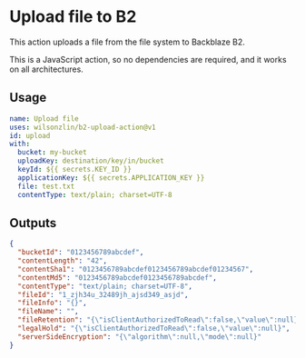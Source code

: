 # Upload file to B2

This action uploads a file from the file system to Backblaze B2.

This is a JavaScript action, so no dependencies are required, and it works on all architectures.

## Usage

```yaml
name: Upload file
uses: wilsonzlin/b2-upload-action@v1
id: upload
with:
  bucket: my-bucket
  uploadKey: destination/key/in/bucket
  keyId: ${{ secrets.KEY_ID }}
  applicationKey: ${{ secrets.APPLICATION_KEY }}
  file: test.txt
  contentType: text/plain; charset=UTF-8
```

## Outputs

```json
{
  "bucketId": "0123456789abcdef",
  "contentLength": "42",
  "contentSha1": "0123456789abcdef0123456789abcdef01234567",
  "contentMd5": "0123456789abcdef0123456789abcdef",
  "contentType": "text/plain; charset=UTF-8",
  "fileId": "1_zjh34u_32489jh_ajsd349_asjd",
  "fileInfo": "{}",
  "fileName": "",
  "fileRetention": "{\"isClientAuthorizedToRead\":false,\"value\":null}",
  "legalHold": "{\"isClientAuthorizedToRead\":false,\"value\":null}",
  "serverSideEncryption": "{\"algorithm\":null,\"mode\":null}"
}
```
